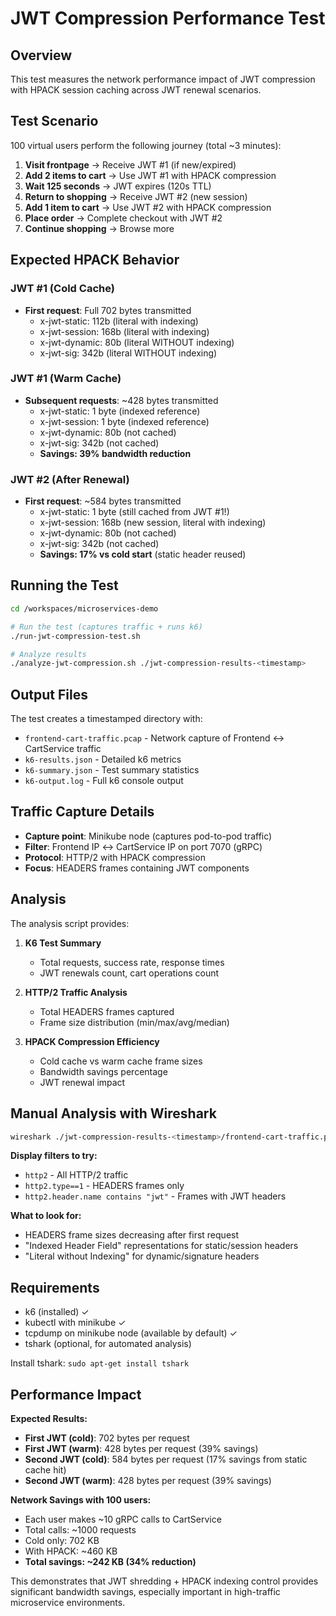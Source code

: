 # JWT Compression Performance Test

## Overview
This test measures the network performance impact of JWT compression with HPACK session caching across JWT renewal scenarios.

## Test Scenario

100 virtual users perform the following journey (total ~3 minutes):

1. **Visit frontpage** → Receive JWT #1 (if new/expired)
2. **Add 2 items to cart** → Use JWT #1 with HPACK compression
3. **Wait 125 seconds** → JWT expires (120s TTL)
4. **Return to shopping** → Receive JWT #2 (new session)
5. **Add 1 item to cart** → Use JWT #2 with HPACK compression
6. **Place order** → Complete checkout with JWT #2
7. **Continue shopping** → Browse more

## Expected HPACK Behavior

### JWT #1 (Cold Cache)
- **First request**: Full 702 bytes transmitted
  - x-jwt-static: 112b (literal with indexing)
  - x-jwt-session: 168b (literal with indexing)
  - x-jwt-dynamic: 80b (literal WITHOUT indexing)
  - x-jwt-sig: 342b (literal WITHOUT indexing)

### JWT #1 (Warm Cache)
- **Subsequent requests**: ~428 bytes transmitted
  - x-jwt-static: 1 byte (indexed reference)
  - x-jwt-session: 1 byte (indexed reference)
  - x-jwt-dynamic: 80b (not cached)
  - x-jwt-sig: 342b (not cached)
  - **Savings: 39% bandwidth reduction**

### JWT #2 (After Renewal)
- **First request**: ~584 bytes transmitted
  - x-jwt-static: 1 byte (still cached from JWT #1!)
  - x-jwt-session: 168b (new session, literal with indexing)
  - x-jwt-dynamic: 80b (not cached)
  - x-jwt-sig: 342b (not cached)
  - **Savings: 17% vs cold start** (static header reused)

## Running the Test

```bash
cd /workspaces/microservices-demo

# Run the test (captures traffic + runs k6)
./run-jwt-compression-test.sh

# Analyze results
./analyze-jwt-compression.sh ./jwt-compression-results-<timestamp>
```

## Output Files

The test creates a timestamped directory with:

- `frontend-cart-traffic.pcap` - Network capture of Frontend ↔ CartService traffic
- `k6-results.json` - Detailed k6 metrics
- `k6-summary.json` - Test summary statistics
- `k6-output.log` - Full k6 console output

## Traffic Capture Details

- **Capture point**: Minikube node (captures pod-to-pod traffic)
- **Filter**: Frontend IP ↔ CartService IP on port 7070 (gRPC)
- **Protocol**: HTTP/2 with HPACK compression
- **Focus**: HEADERS frames containing JWT components

## Analysis

The analysis script provides:

1. **K6 Test Summary**
   - Total requests, success rate, response times
   - JWT renewals count, cart operations count

2. **HTTP/2 Traffic Analysis**
   - Total HEADERS frames captured
   - Frame size distribution (min/max/avg/median)

3. **HPACK Compression Efficiency**
   - Cold cache vs warm cache frame sizes
   - Bandwidth savings percentage
   - JWT renewal impact

## Manual Analysis with Wireshark

```bash
wireshark ./jwt-compression-results-<timestamp>/frontend-cart-traffic.pcap
```

**Display filters to try:**
- `http2` - All HTTP/2 traffic
- `http2.type==1` - HEADERS frames only
- `http2.header.name contains "jwt"` - Frames with JWT headers

**What to look for:**
- HEADERS frame sizes decreasing after first request
- "Indexed Header Field" representations for static/session headers
- "Literal without Indexing" for dynamic/signature headers

## Requirements

- k6 (installed) ✓
- kubectl with minikube ✓
- tcpdump on minikube node (available by default) ✓
- tshark (optional, for automated analysis)

Install tshark: `sudo apt-get install tshark`

## Performance Impact

**Expected Results:**
- **First JWT (cold)**: 702 bytes per request
- **First JWT (warm)**: 428 bytes per request (39% savings)
- **Second JWT (cold)**: 584 bytes per request (17% savings from static cache hit)
- **Second JWT (warm)**: 428 bytes per request (39% savings)

**Network Savings with 100 users:**
- Each user makes ~10 gRPC calls to CartService
- Total calls: ~1000 requests
- Cold only: 702 KB
- With HPACK: ~460 KB
- **Total savings: ~242 KB (34% reduction)**

This demonstrates that JWT shredding + HPACK indexing control provides significant bandwidth savings, especially important in high-traffic microservice environments.
